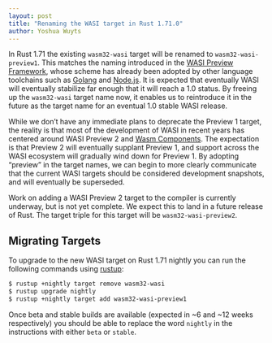 ```yaml
---
layout: post
title: "Renaming the WASI target in Rust 1.71.0"
author: Yoshua Wuyts
---
```

In Rust 1.71 the existing `wasm32-wasi` target will be renamed
to `wasm32-wasi-preview1`. This matches the naming introduced in the [WASI
Preview Framework][wpf], whose scheme has already been adopted by other
language toolchains such as [Golang] and [Node.js]. It is expected that
eventually WASI will eventually stabilize far enough that it will reach a 1.0
status. By freeing up the `wasm32-wasi` target name now, it enables us to
reintroduce it in the future as the target name for an eventual 1.0 stable WASI
release.

While we don’t have any immediate plans to deprecate the Preview 1 target, the
reality is that most of the development of WASI in recent years has centered
around WASI Preview 2 and [Wasm Components][components]. The expectation is that
Preview 2 will eventually supplant Preview 1, and support across the WASI
ecosystem will gradually wind down for Preview 1. By adopting “preview” in the
target names, we can begin to more clearly communicate that the current WASI
targets should be considered development snapshots, and will eventually be
superseded.

Work on adding a WASI Preview 2 target to the compiler is currently underway,
but is not yet complete. We expect this to land in a future release of Rust. The
target triple for this target will be `wasm32-wasi-preview2`.

## Migrating Targets

To upgrade to the new WASI target on Rust 1.71 nightly you can run the
following commands using [rustup](https://rustup.rs):

```bash
$ rustup +nightly target remove wasm32-wasi
$ rustup upgrade nightly
$ rustup +nightly target add wasm32-wasi-preview1
```

Once beta and stable builds are available (expected in ~6 and ~12 weeks
respectively) you should be able to replace the word `nightly` in the
instructions with either `beta` or `stable`.

[Golang]: https://github.com/golang/go/issues/58141
[Node.js]: https://nodejs.org/en/blog/announcements/v20-release-announce#progress-on-web-assembly-system-interface-wasi
[wpf]: https://github.com/WebAssembly/meetings/blob/main/wasi/2023/presentations/2023-02-09-gohman-wasi-roadmap.pdf
[components]: https://www.youtube.com/watch?v=phodPLY8zNE
